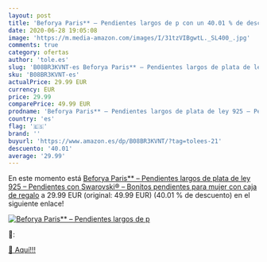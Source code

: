 ```yaml
---
layout: post
title: 'Beforya Paris** – Pendientes largos de p con un 40.01 % de descuento'
date: 2020-06-28 19:05:08
image: 'https://m.media-amazon.com/images/I/31tzVIBgwtL._SL400_.jpg'
comments: true
category: ofertas
author: 'tole.es'
slug: 'B08BR3KVNT-es Beforya Paris** – Pendientes largos de plata de ley 925 –...'
sku: 'B08BR3KVNT-es'
actualPrice: 29.99 EUR
currency: EUR
price: 29.99
comparePrice: 49.99 EUR
prodname: 'Beforya Paris** – Pendientes largos de plata de ley 925 – Pendientes con Swarovski® – Bonitos pendientes para mujer con caja de regalo'
country: 'es'
flag: '🇪🇸'
brand: ''
buyurl: 'https://www.amazon.es/dp/B08BR3KVNT/?tag=tolees-21'
descuento: '40.01'
average: '29.99'
---
```


En este momento está [Beforya Paris** – Pendientes largos de plata de ley 925 – Pendientes con Swarovski® – Bonitos pendientes para mujer con caja de regalo](https://www.amazon.es/dp/B08BR3KVNT/?tag=tolees-21) a 29.99 EUR (original: 49.99 EUR) (40.01 %  de descuento) en el siguiente enlace!

[![Beforya Paris** – Pendientes largos de p](https://m.media-amazon.com/images/I/31tzVIBgwtL._SL400_.jpg)](https://www.amazon.es/dp/B08BR3KVNT/?tag=tolees-21)

🔎:


[🛒 Aquí!!!](https://www.amazon.es/dp/B08BR3KVNT/?tag=tolees-21)
